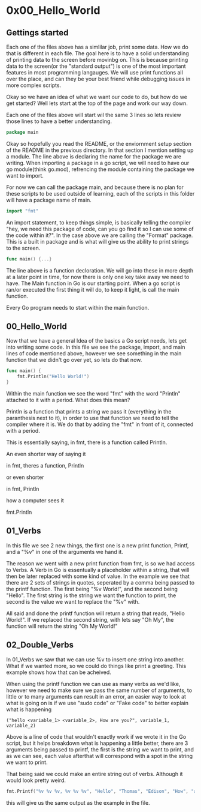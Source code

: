 # 0x00_Hello_World
## Gettings started 

Each one of the files above has a simlilar job, print some data. How we do that is different in each file. The goal here is to have a solid understanding of printing data to the screen before movinbg on. This is because printing data to the screen(or the "standard output") is one of the most important features in most programming langauges. We will use print functions all over the place, and can they be your best friend while debugging issues in more complex scripts.

Okay so we have an idea of what we want our code to do,  but how do we get started? Well lets start at the top of the page and work our way down.

Each one of the files above will start wil the same 3 lines so lets review those lines to have a better understanding.

```go
package main
```

Okay so hopefully you read the README, or the enviornment setup section of the README in the previous directory. In that section I mention setting up a module. The line above is declaring the name for the package we are writing. When importing a package in a go script, we will need to have our go module(think go.mod), refrencing the module containing the package we want to import.

For now we can call the package main, and because there is no plan for these scripts to be used outside of learning, each of the scripts in this folder will have a package name of main.

```go
import "fmt"
```

An import statement, to keep things simple, is basically telling the compiler "hey, we need this package of code, can you go find it so I can use some of the code within it?". In the case above we are calling the "Format" package. This is a built in package and is what will give us the ability to print strings to the screen.

```go
func main() {...}
```

The line above is a function decloration. We will go into these in more depth at a later point in time, for now there is only one key take away we need to have. The Main function in Go is our starting point. When a go script is ran/or executed the first thing it will do, to keep it light, is call the main function.

Every Go program needs to start within the main function.

## 00_Hello_World
Now that we have a general Idea of the basics a Go script needs, lets get into writing some code. In this file we see the package, import, and main lines of code mentioned above, however we see something in the main function that we didn't go over yet, so lets do that now.
```go
func main() {
	fmt.Println("Hello World!")
}
```
Within the main function we see the word "fmt" with the word "Println" attached to it with a period. What does this mean?

Println is a function that prints a string we pass it (everything in the paranthesis next to it), in order to use that function we need to tell the compiler where it is. We do that by adding the "fmt" in front of it, connected with a period.

This is essentially saying, in fmt, there is a function called Println.

An even shorter way of saying it

in fmt, theres a function, Println

or even shorter

in fmt, Println

how a computer sees it

fmt.Println

## 01_Verbs
In this file we see 2 new things, the first one is a new print function, Printf, and a "%v" in one of the arguments we hand it.

The reason we went with a new print function from fmt, is so we had access to Verbs. A Verb in Go is essentually a placeholder within a string, that will then be later replaced with some kind of value. In the example we see that there are 2 sets of strings in quotes, seperated by a comma being passed to the printf function. The first being "%v World!", and the second being "Hello". The first string is the string we want the function to print, the second is the value we want to replace the "%v" with.

All said and done the printf function will return a string that reads, "Hello World!". If we replaced the second string, with lets say "Oh My", the function will return the string "Oh My World!"

## 02_Double_Verbs
In 01_Verbs we saw that we can use %v to insert one string into another. What if we wanted more, so we could do things like print a greeting. This example shows how that can be acheived.

When using the printf function we can use as many verbs as we'd like, however we need to make sure we pass the same number of arguments, to little or to many arguments can result in an error, an easier way to look at what is going on is if we use "sudo code" or "Fake code" to better explain what is happening
```
("hello <variable_1> <variable_2>, How are you?", variable_1, variable_2)
```
Above is a line of code that wouldn't exactly work if we wrote it in the Go script, but it helps breakdown what is happening a little better, there are 3 arguments being passed to printf, the first is the string we want to print, and as we can see, each value afterthat will correspond with a spot in the string we want to print.

That being said we could make an entire string out of verbs. Although it would look pretty weird.
```go
fmt.Printf("%v %v %v, %v %v %v", "Hello", "Thomas", "Edison", "How", "are", "you?")
```
this will give us the same output as the example in the file.